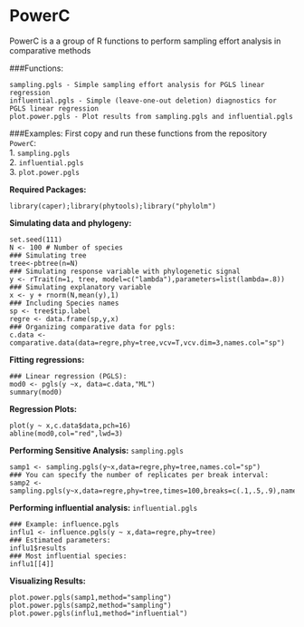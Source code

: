 PowerC
======

PowerC is a a group of R functions to perform sampling effort analysis in comparative methods

###Functions:

	sampling.pgls - Simple sampling effort analysis for PGLS linear regression
	influential.pgls - Simple (leave-one-out deletion) diagnostics for PGLS linear regression
	plot.power.pgls - Plot results from sampling.pgls and influential.pgls



###Examples:
First copy and run these functions from the repository `PowerC`:   
	1. `sampling.pgls`  
          2. `influential.pgls`  
          3. `plot.power.pgls`  

**Required Packages:**
```{r}
library(caper);library(phytools);library("phylolm")
```

**Simulating data and phylogeny:**
```{r}
set.seed(111)
N <- 100 # Number of species
### Simulating tree
tree<-pbtree(n=N)    
### Simulating response variable with phylogenetic signal
y <- rTrait(n=1, tree, model=c("lambda"),parameters=list(lambda=.8))  
### Simulating explanatory variable
x <- y + rnorm(N,mean(y),1)     
### Including Species names
sp <- tree$tip.label               
regre <- data.frame(sp,y,x)   
### Organizing comparative data for pgls:
c.data <- comparative.data(data=regre,phy=tree,vcv=T,vcv.dim=3,names.col="sp")
```

**Fitting regressions:**
```{r}
### Linear regression (PGLS):
mod0 <- pgls(y ~x, data=c.data,"ML")
summary(mod0)
```
**Regression Plots:**
```{r}
plot(y ~ x,c.data$data,pch=16)
abline(mod0,col="red",lwd=3)

```

**Performing Sensitive Analysis:** `sampling.pgls`
```{r}
samp1 <- sampling.pgls(y~x,data=regre,phy=tree,names.col="sp")
### You can specify the number of replicates per break interval:
samp2 <- sampling.pgls(y~x,data=regre,phy=tree,times=100,breaks=c(.1,.5,.9),names.col="sp")

```

**Performing influential analysis:** `influential.pgls`
```{r}
### Example: influence.pgls
influ1 <- influence.pgls(y ~ x,data=regre,phy=tree)
### Estimated parameters:
influ1$results
### Most influential species:
influ1[[4]]
```

**Visualizing Results:**
```{r,fig.show='hold'}
plot.power.pgls(samp1,method="sampling")
plot.power.pgls(samp2,method="sampling")
plot.power.pgls(influ1,method="influential")
```


